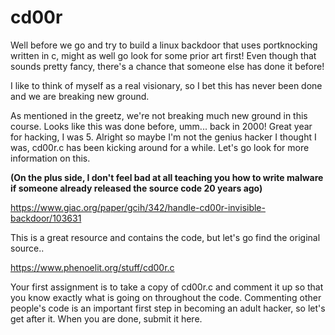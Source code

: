 # cd00r
Well before we go and try to build a linux backdoor that uses portknocking written in c, might as well go look for some prior art first! Even though that sounds pretty fancy, there's a chance that someone else has done it before! 

I like to think of myself as a real visionary, so I bet this has never been done and we are breaking new ground. 

As mentioned in the greetz, we're not breaking much new ground in this course. Looks like this was done before, umm... back in 2000! Great year for hacking, I was 5. Alright so maybe I'm not the genius hacker I thought I was, cd00r.c has been kicking around for a while. Let's go look for more information on this.

**(On the plus side, I don't feel bad at all teaching you how to write malware if someone already released the source code 20 years ago)**

<https://www.giac.org/paper/gcih/342/handle-cd00r-invisible-backdoor/103631>

This is a great resource and contains the code, but let's go find the original source..

<https://www.phenoelit.org/stuff/cd00r.c>

Your first assignment is to take a copy of cd00r.c and comment it up so that you know exactly what is going on throughout the code. Commenting other people's code is an important first step in becoming an adult hacker, so let's get after it. When you are done, submit it here. 
